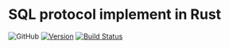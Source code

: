 # SQL protocol implement in Rust

![GitHub](https://img.shields.io/github/license/dakv/sql-protocol)
[![Version](https://img.shields.io/crates/v/sql-protocol.svg)](https://crates.io/crates/sql-protocol)
[![Build Status](https://travis-ci.com/dakv/sql-protocol.svg?branch=master)](https://travis-ci.com/dakv/sql-protocol)